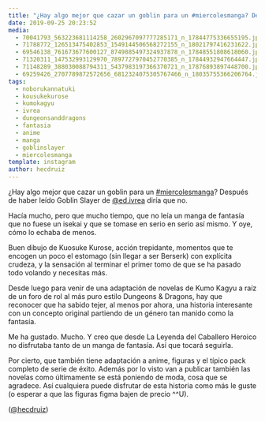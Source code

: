 ```yaml
---
title: "¿Hay algo mejor que cazar un goblin para un #miercolesmanga? Después de haber leído Goblin Slayer de @ed.ivrea diría que no"
date: 2019-09-25 20:23:52
media: 
  - 70041793_563223681114258_2602967097777285171_n_17844775336655195.jpg
  - 71788772_126513475402853_1549144506568272155_n_18021797416231622.jpg
  - 69546138_761673677600127_8749885497324937878_n_17848551808618060.jpg
  - 71320311_147532993129970_7897727970452770385_n_17844932947664447.jpg
  - 71148289_388030088794311_5437983197366370721_n_17876893897448700.jpg
  - 69259426_2707789872572656_6812324075305767466_n_18035755366206764.jpg
tags: 
  - noborukannatuki
  - kousukekurose
  - kumokagyu
  - ivrea
  - dungeonsanddragons
  - fantasia
  - anime
  - manga
  - goblinslayer
  - miercolesmanga
template: instagram
author: hecdruiz
---
```


¿Hay algo mejor que cazar un goblin para un [#miercolesmanga](/tags/miercolesmanga)? Después de haber leído Goblin Slayer de [@ed.ivrea](https://instagram.com/ed.ivrea) diría que no.

Hacía mucho, pero que mucho tiempo, que no leía un manga de fantasía que no fuese un isekai y que se tomase en serio en serio así mismo. Y oye, cómo lo echaba de menos.

Buen dibujo de Kuosuke Kurose, acción trepidante, momentos que te encogen un poco el estomago (sin llegar a ser Berserk) con explícita crudeza, y la sensación al terminar el primer tomo de que se ha pasado todo volando y necesitas más.

Desde luego para venir de una adaptación de novelas de Kumo Kagyu a raíz de un foro de rol al más puro estilo Dungeons & Dragons, hay que reconocer que ha sabido tejer, al menos por ahora, una historia interesante con un concepto original partiendo de un género tan manido como la fantasía.

Me ha gustado. Mucho. Y creo que desde La Leyenda del Caballero Heroico no disfrutaba tanto de un manga de fantasía. Así que tocará seguirla.

Por cierto, que también tiene adaptación a anime, figuras y el típico pack completo de serie de éxito. Además por lo visto van a publicar también las novelas como últimamente se está poniendo de moda, cosa que se agradece. Así cualquiera puede disfrutar de esta historia como más le guste (o esperar a que las figuras figma bajen de precio ^^U).

([@hecdruiz](https://instagram.com/hecdruiz))
